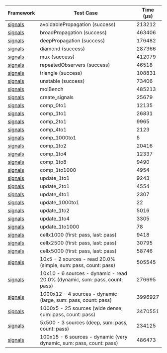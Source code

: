 | Framework | Test Case | Time (μs) |
| --- | --- | --- |
| [signals](https://github.com/rodydavis/signals.dart) | avoidablePropagation (success) | 213212 |
| [signals](https://github.com/rodydavis/signals.dart) | broadPropagation (success) | 463406 |
| [signals](https://github.com/rodydavis/signals.dart) | deepPropagation (success) | 176482 |
| [signals](https://github.com/rodydavis/signals.dart) | diamond (success) | 287366 |
| [signals](https://github.com/rodydavis/signals.dart) | mux (success) | 412079 |
| [signals](https://github.com/rodydavis/signals.dart) | repeatedObservers (success) | 46518 |
| [signals](https://github.com/rodydavis/signals.dart) | triangle (success) | 108831 |
| [signals](https://github.com/rodydavis/signals.dart) | unstable (success) | 73406 |
| [signals](https://github.com/rodydavis/signals.dart) | molBench | 485213 |
| [signals](https://github.com/rodydavis/signals.dart) | create_signals | 25679 |
| [signals](https://github.com/rodydavis/signals.dart) | comp_0to1 | 12135 |
| [signals](https://github.com/rodydavis/signals.dart) | comp_1to1 | 26831 |
| [signals](https://github.com/rodydavis/signals.dart) | comp_2to1 | 9965 |
| [signals](https://github.com/rodydavis/signals.dart) | comp_4to1 | 2123 |
| [signals](https://github.com/rodydavis/signals.dart) | comp_1000to1 | 5 |
| [signals](https://github.com/rodydavis/signals.dart) | comp_1to2 | 20416 |
| [signals](https://github.com/rodydavis/signals.dart) | comp_1to4 | 12337 |
| [signals](https://github.com/rodydavis/signals.dart) | comp_1to8 | 9490 |
| [signals](https://github.com/rodydavis/signals.dart) | comp_1to1000 | 4954 |
| [signals](https://github.com/rodydavis/signals.dart) | update_1to1 | 9243 |
| [signals](https://github.com/rodydavis/signals.dart) | update_2to1 | 4554 |
| [signals](https://github.com/rodydavis/signals.dart) | update_4to1 | 2307 |
| [signals](https://github.com/rodydavis/signals.dart) | update_1000to1 | 22 |
| [signals](https://github.com/rodydavis/signals.dart) | update_1to2 | 5016 |
| [signals](https://github.com/rodydavis/signals.dart) | update_1to4 | 3305 |
| [signals](https://github.com/rodydavis/signals.dart) | update_1to1000 | 78 |
| [signals](https://github.com/rodydavis/signals.dart) | cellx1000 (first: pass, last: pass) | 9418 |
| [signals](https://github.com/rodydavis/signals.dart) | cellx2500 (first: pass, last: pass) | 30795 |
| [signals](https://github.com/rodydavis/signals.dart) | cellx5000 (first: pass, last: pass) | 58746 |
| [signals](https://github.com/rodydavis/signals.dart) | 10x5 - 2 sources - read 20.0% (simple, sum: pass, count: pass) | 505545 |
| [signals](https://github.com/rodydavis/signals.dart) | 10x10 - 6 sources - dynamic - read 20.0% (dynamic, sum: pass, count: pass) | 276695 |
| [signals](https://github.com/rodydavis/signals.dart) | 1000x12 - 4 sources - dynamic (large, sum: pass, count: pass) | 3996927 |
| [signals](https://github.com/rodydavis/signals.dart) | 1000x5 - 25 sources (wide dense, sum: pass, count: pass) | 3470551 |
| [signals](https://github.com/rodydavis/signals.dart) | 5x500 - 3 sources (deep, sum: pass, count: pass) | 234125 |
| [signals](https://github.com/rodydavis/signals.dart) | 100x15 - 6 sources - dynamic (very dynamic, sum: pass, count: pass) | 486473 |
